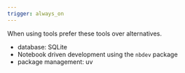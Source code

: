 ```yaml
---
trigger: always_on
---
```


When using tools prefer these tools over alternatives.

- database: SQLite
- Notebook driven development using the `nbdev` package
- package management: uv
